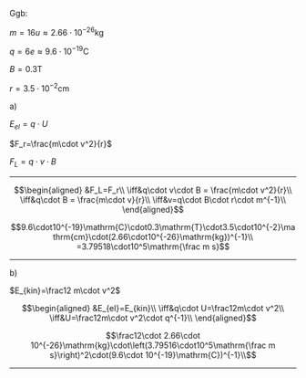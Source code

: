 Ggb:

$m=16u\approx2.66\cdot 10^{-26}\mathrm{kg}$

$q=6e\approx9.6\cdot 10^{-19}\mathrm{C}$

$B=0.3\mathrm{T}$

$r=3.5\cdot 10^{-2}\mathrm{cm}$

a)

$E_{el}=q\cdot U$

$F_r=\frac{m\cdot v^2}{r}$

$F_L=q\cdot v \cdot B$

---

$$\begin{aligned}
&F_L=F_r\\
\iff&q\cdot v\cdot B = \frac{m\cdot v^2}{r}\\
\iff&q\cdot B = \frac{m\cdot v}{r}\\
\iff&v=q\cdot B\cdot r\cdot m^{-1}\\
\end{aligned}$$

$$9.6\cdot10^{-19}\mathrm{C}\cdot0.3\mathrm{T}\cdot3.5\cdot10^{-2}\mathrm{cm}\cdot(2.66\cdot10^{-26}\mathrm{kg})^{-1}\\
=3.79518\cdot10^5\mathrm{\frac m s}$$

---

b)

$E_{kin}=\frac12 m\cdot v^2$

$$\begin{aligned}
&E_{el}=E_{kin}\\
\iff&q\cdot U=\frac12m\cdot v^2\\
\iff&U=\frac12m\cdot v^2\cdot q^{-1}\\
\end{aligned}$$

$$\frac12\cdot 2.66\cdot 10^{-26}\mathrm{kg}\cdot\left(3.79516\cdot10^5\mathrm{\frac m s}\right)^2\cdot(9.6\cdot 10^{-19}\mathrm{C})^{-1}\\$$

---

